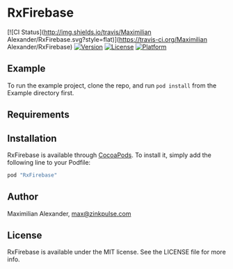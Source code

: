 # RxFirebase

[![CI Status](http://img.shields.io/travis/Maximilian Alexander/RxFirebase.svg?style=flat)](https://travis-ci.org/Maximilian Alexander/RxFirebase)
[![Version](https://img.shields.io/cocoapods/v/RxFirebase.svg?style=flat)](http://cocoapods.org/pods/RxFirebase)
[![License](https://img.shields.io/cocoapods/l/RxFirebase.svg?style=flat)](http://cocoapods.org/pods/RxFirebase)
[![Platform](https://img.shields.io/cocoapods/p/RxFirebase.svg?style=flat)](http://cocoapods.org/pods/RxFirebase)

## Example

To run the example project, clone the repo, and run `pod install` from the Example directory first.

## Requirements

## Installation

RxFirebase is available through [CocoaPods](http://cocoapods.org). To install
it, simply add the following line to your Podfile:

```ruby
pod "RxFirebase"
```

## Author

Maximilian Alexander, max@zinkpulse.com

## License

RxFirebase is available under the MIT license. See the LICENSE file for more info.

